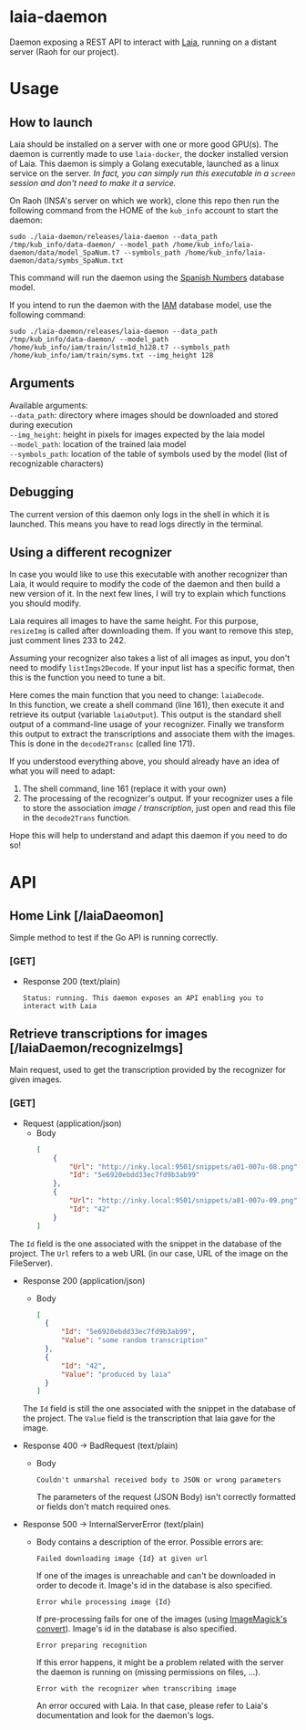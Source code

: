 # laia-daemon

Daemon exposing a REST API to interact with [Laia](https://github.com/jpuigcerver/Laia), running on a distant server (Raoh for our project).

# Usage
## How to launch
Laia should be installed on a server with one or more good GPU(s). The daemon is currently made to use `laia-docker`,
the docker installed version of Laia. This daemon is simply a Golang executable, launched as a linux service on the server.
*In fact, you can simply run this executable in a `screen` session and don't need to make it a service.*

On Raoh (INSA's server on which we work), clone this repo then run the following command from the HOME of the `kub_info` account to start the daemon:
```shell script
sudo ./laia-daemon/releases/laia-daemon --data_path /tmp/kub_info/data-daemon/ --model_path /home/kub_info/laia-daemon/data/model_SpaNum.t7 --symbols_path /home/kub_info/laia-daemon/data/symbs_SpaNum.txt
```

This command will run the daemon using the [Spanish Numbers](https://github.com/jpuigcerver/Laia/tree/master/egs/spanish-numbers) database model.

If you intend to run the daemon with the [IAM](https://github.com/jpuigcerver/Laia/tree/master/egs/iam) database model, use the following command:
```shell script
sudo ./laia-daemon/releases/laia-daemon --data_path /tmp/kub_info/data-daemon/ --model_path /home/kub_info/iam/train/lstm1d_h128.t7 --symbols_path /home/kub_info/iam/train/syms.txt --img_height 128
```

## Arguments
Available arguments:  
`--data_path`: directory where images should be downloaded and stored during execution  
`--img_height`: height in pixels for images expected by the laia model  
`--model_path`: location of the trained laia model  
`--symbols_path`: location of the table of symbols used by the model (list of recognizable characters)

## Debugging
The current version of this daemon only logs in the shell in which it is launched.
This means you have to read logs directly in the terminal.

## Using a different recognizer
In case you would like to use this executable with another recognizer than Laia, it would require to modify 
the code of the daemon and then build a new version of it.
In the next few lines, I will try to explain which functions you should modify.

Laia requires all images to have the same height. For this purpose, `resizeImg` is called after downloading them.
If you want to remove this step, just comment lines 233 to 242.

Assuming your recognizer also takes a list of all images as input, you don't need to modify `listImgs2Decode`.
If your input list has a specific format, then this is the function you need to tune a bit.

Here comes the main function that you need to change: `laiaDecode`.  
In this function, we create a shell command (line 161), then execute it and retrieve its output (variable `laiaOutput`).
This output is the standard shell output of a command-line usage of your recognizer.
Finally we transform this output to extract the transcriptions and associate them with the images.
This is done in the `decode2Transc` (called line 171).

If you understood everything above, you should already have an idea of what you will need to adapt:
1) The shell command, line 161 (replace it with your own)
2) The processing of the recognizer's output. 
If your recognizer uses a file to store the association *image / transcription*, just open and read this file in the `decode2Trans` function.

Hope this will help to understand and adapt this daemon if you need to do so!

# API

## Home Link \[/laiaDaeomon\]
Simple method to test if the Go API is running correctly.

### \[GET\]
- Response 200 (text/plain)
    ~~~
    Status: running. This daemon exposes an API enabling you to interact with Laia
    ~~~

## Retrieve transcriptions for images \[/laiaDaemon/recognizeImgs\]
Main request, used to get the transcription provided by the recognizer for given images.

### \[GET\]
- Request (application/json)
	- Body
		~~~json
	   [
		    {
		        "Url": "http://inky.local:9501/snippets/a01-007u-08.png",
		        "Id": "5e6920ebdd33ec7fd9b3ab99"
		    },
		    {
		        "Url": "http://inky.local:9501/snippets/a01-007u-09.png",
		        "Id": "42"
		    }
	   ]
		~~~
The `Id` field is the one associated with the snippet in the database of the project.
The `Url` refers to a web URL (in our case, URL of the image on the FileServer).

- Response 200 (application/json)
    - Body
        ~~~json
      [
          {
              "Id": "5e6920ebdd33ec7fd9b3ab99",
              "Value": "some random transcription"
          },
          {
              "Id": "42",
              "Value": "produced by laia"
          }
      ]
      ~~~
  The `Id` field is still the one associated with the snippet in the database of the project.
  The `Value` field is the transcription that laia gave for the image.
  
- Response 400 -> BadRequest (text/plain)
    - Body
        ~~~
        Couldn't unmarshal received body to JSON or wrong parameters
        ~~~
        The parameters of the request (JSON Body) isn't correctly formatted or fields don't match required ones.

    

- Response 500 -> InternalServerError (text/plain)
    - Body contains a description of the error. Possible errors are:
        ~~~text
        Failed downloading image {Id} at given url
        ~~~
        If one of the images is unreachable and can't be downloaded in order to decode it. Image's id in the database is also specified.  
        ~~~text
        Error while processing image {Id}
        ~~~
        If pre-processing fails for one of the images (using [ImageMagick's convert](https://imagemagick.org/index.php)). Image's id in the database is also specified.
        ~~~text
        Error preparing recognition
        ~~~
        If this error happens, it might be a problem related with the server the daemon is running on
        (missing permissions on files, ...).
        ~~~text
        Error with the recognizer when transcribing image
        ~~~
        An error occured with Laia. In that case, please refer to Laia's documentation and look for the daemon's logs.
        
    
